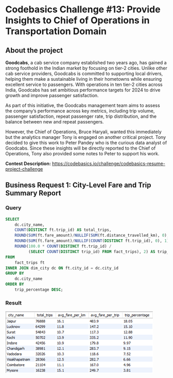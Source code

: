 # Codebasics Challenge #13: Provide Insights to Chief of Operations in Transportation Domain

## About the project

**Goodcabs**, a cab service company established two years ago, has gained a strong foothold in the Indian market by focusing on tier-2 cities. Unlike other cab service providers, Goodcabs is committed to supporting local drivers, helping them make a sustainable living in their hometowns while ensuring excellent service to passengers. With operations in ten tier-2 cities across India, Goodcabs has set ambitious performance targets for 2024 to drive growth and improve passenger satisfaction. 

As part of this initiative, the Goodcabs management team aims to assess the company’s performance across key metrics, including trip volume, passenger satisfaction, repeat passenger rate, trip distribution, and the balance between new and repeat passengers. 

However, the Chief of Operations, Bruce Haryali, wanted this immediately but the analytics manager Tony is engaged on another critical project. Tony decided to give this work to Peter Pandey who is the curious data analyst of Goodcabs. Since these insights will be directly reported to the Chief of Operations, Tony also provided some notes to Peter to support his work.

**Contest Description:** https://codebasics.io/challenge/codebasics-resume-project-challenge

## **Business Request 1: City-Level Fare and Trip Summary Report**
### Query
```sql
SELECT
    dc.city_name,
    COUNT(DISTINCT ft.trip_id) AS total_trips,
    ROUND(SUM(ft.fare_amount)/NULLIF(SUM(ft.distance_travelled_km), 0), 1) AS avg_fare_per_km,
    ROUND(SUM(ft.fare_amount)/NULLIF(COUNT(DISTINCT ft.trip_id), 0), 1) AS avg_fare_per_trip,
    ROUND(100.0 * COUNT(DISTINCT ft.trip_id) / 
          (SELECT COUNT(DISTINCT trip_id) FROM fact_trips), 2) AS trip_percentage
FROM
    fact_trips ft
INNER JOIN dim_city dc ON ft.city_id = dc.city_id
GROUP BY 
    dc.city_name
ORDER BY 
    trip_percentage DESC;
```
### Result
![Query Result](https://github.com/pedro-cella/Codebasics_RCP13/blob/main/img/business_request_1.png)
